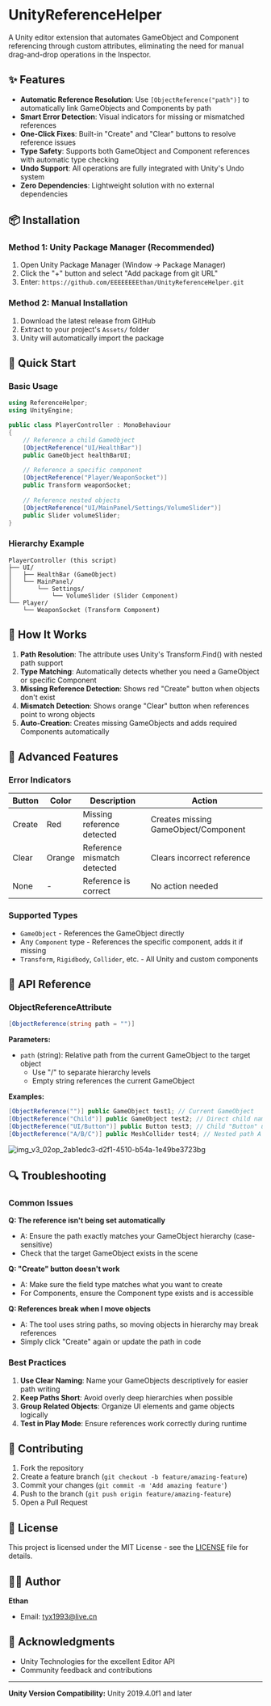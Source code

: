 # UnityReferenceHelper

A Unity editor extension that automates GameObject and Component referencing through custom attributes, eliminating the need for manual drag-and-drop operations in the Inspector.

## ✨ Features

- **Automatic Reference Resolution**: Use `[ObjectReference("path")]` to automatically link GameObjects and Components by path
- **Smart Error Detection**: Visual indicators for missing or mismatched references
- **One-Click Fixes**: Built-in "Create" and "Clear" buttons to resolve reference issues
- **Type Safety**: Supports both GameObject and Component references with automatic type checking
- **Undo Support**: All operations are fully integrated with Unity's Undo system
- **Zero Dependencies**: Lightweight solution with no external dependencies

## 📦 Installation

### Method 1: Unity Package Manager (Recommended)
1. Open Unity Package Manager (Window → Package Manager)
2. Click the "+" button and select "Add package from git URL"
3. Enter: `https://github.com/EEEEEEEEthan/UnityReferenceHelper.git`

### Method 2: Manual Installation
1. Download the latest release from GitHub
2. Extract to your project's `Assets/` folder
3. Unity will automatically import the package

## 🚀 Quick Start

### Basic Usage

```csharp
using ReferenceHelper;
using UnityEngine;

public class PlayerController : MonoBehaviour
{
    // Reference a child GameObject
    [ObjectReference("UI/HealthBar")] 
    public GameObject healthBarUI;
    
    // Reference a specific component
    [ObjectReference("Player/WeaponSocket")] 
    public Transform weaponSocket;
    
    // Reference nested objects
    [ObjectReference("UI/MainPanel/Settings/VolumeSlider")] 
    public Slider volumeSlider;
}
```

### Hierarchy Example
```
PlayerController (this script)
├── UI/
│   ├── HealthBar (GameObject)
│   └── MainPanel/
│       └── Settings/
│           └── VolumeSlider (Slider Component)
└── Player/
    └── WeaponSocket (Transform Component)
```

## 🔧 How It Works

1. **Path Resolution**: The attribute uses Unity's Transform.Find() with nested path support
2. **Type Matching**: Automatically detects whether you need a GameObject or specific Component
3. **Missing Reference Detection**: Shows red "Create" button when objects don't exist
4. **Mismatch Detection**: Shows orange "Clear" button when references point to wrong objects
5. **Auto-Creation**: Creates missing GameObjects and adds required Components automatically

## 🎯 Advanced Features

### Error Indicators

| Button | Color | Description | Action |
|--------|-------|-------------|---------|
| Create | Red | Missing reference detected | Creates missing GameObject/Component |
| Clear | Orange | Reference mismatch detected | Clears incorrect reference |
| None | - | Reference is correct | No action needed |

### Supported Types
- `GameObject` - References the GameObject directly
- Any `Component` type - References the specific component, adds it if missing
- `Transform`, `Rigidbody`, `Collider`, etc. - All Unity and custom components

## 📝 API Reference

### ObjectReferenceAttribute

```csharp
[ObjectReference(string path = "")]
```

**Parameters:**
- `path` (string): Relative path from the current GameObject to the target object
  - Use "/" to separate hierarchy levels
  - Empty string references the current GameObject

**Examples:**
```csharp
[ObjectReference("")] public GameObject test1; // Current GameObject
[ObjectReference("Child")] public GameObject test2; // Direct child named "Child"
[ObjectReference("UI/Button")] public Button test3; // Child "Button" under "UI"
[ObjectReference("A/B/C")] public MeshCollider test4; // Nested path A → B → C
```
![img_v3_02op_2ab1edc3-d2f1-4510-b54a-1e49be3723bg](https://github.com/user-attachments/assets/9e29709b-8405-4945-8d51-b8158fa138ea)

## 🔍 Troubleshooting

### Common Issues

**Q: The reference isn't being set automatically**
- A: Ensure the path exactly matches your GameObject hierarchy (case-sensitive)
- Check that the target GameObject exists in the scene

**Q: "Create" button doesn't work**
- A: Make sure the field type matches what you want to create
- For Components, ensure the Component type exists and is accessible

**Q: References break when I move objects**
- A: The tool uses string paths, so moving objects in hierarchy may break references
- Simply click "Create" again or update the path in code

### Best Practices

1. **Use Clear Naming**: Name your GameObjects descriptively for easier path writing
2. **Keep Paths Short**: Avoid overly deep hierarchies when possible
3. **Group Related Objects**: Organize UI elements and game objects logically
4. **Test in Play Mode**: Ensure references work correctly during runtime

## 🤝 Contributing

1. Fork the repository
2. Create a feature branch (`git checkout -b feature/amazing-feature`)
3. Commit your changes (`git commit -m 'Add amazing feature'`)
4. Push to the branch (`git push origin feature/amazing-feature`)
5. Open a Pull Request

## 📄 License

This project is licensed under the MIT License - see the [LICENSE](LICENSE) file for details.

## 👨‍💻 Author

**Ethan**
- Email: tyx1993@live.cn

## 🙏 Acknowledgments

- Unity Technologies for the excellent Editor API
- Community feedback and contributions

---

**Unity Version Compatibility:** Unity 2019.4.0f1 and later
